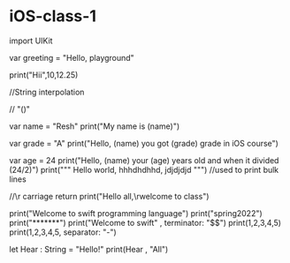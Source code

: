 # iOS-class-1

import UIKit

var greeting = "Hello, playground"

print("Hii",10,12.25)


//String interpolation

// "\()"

var name = "Resh"
print("My name is \(name)")

var grade = "A"
print("Hello, \(name) you got \(grade) grade in iOS course")

var age = 24
print("Hello, \(name) your \(age) years old and when it divided \(24/2)")
print("""
 Hello world,
      hhhdhdhhd,
      jdjdjdjd
 """)  //used to print bulk lines

//\r carriage return
print("Hello all,\rwelcome to  class")

print("Welcome to swift programming language")
print("spring2022")
print("*******")
print("Welcome to swift" ,  terminator: "$$")
print(1,2,3,4,5)
print(1,2,3,4,5, separator: "-")

let Hear : String = "Hello!"
print(Hear , "All")









